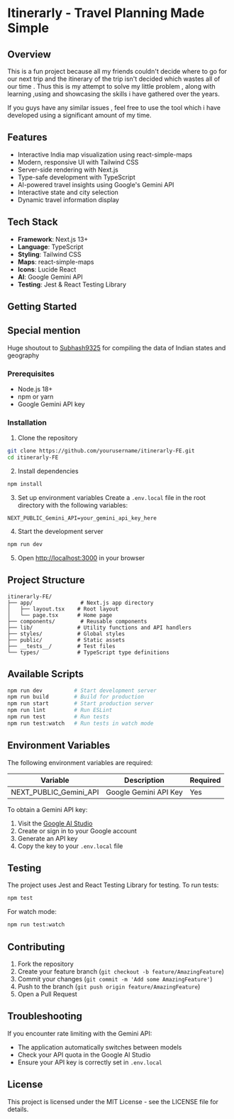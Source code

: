 # Itinerarly - Travel Planning Made Simple

## Overview
This is a fun project because all my friends couldn't decide where to go for our next trip and the itinerary of the trip isn't decided which wastes all of our time . Thus this is my attempt to solve my little problem , along with learning ,using and showcasing the skills i have gathered over the years. 

If you guys have any similar issues , feel free to use the tool which i have developed using a significant amount of my time. 

## Features
- Interactive India map visualization using react-simple-maps
- Modern, responsive UI with Tailwind CSS
- Server-side rendering with Next.js
- Type-safe development with TypeScript
- AI-powered travel insights using Google's Gemini API
- Interactive state and city selection
- Dynamic travel information display

## Tech Stack
- **Framework**: Next.js 13+
- **Language**: TypeScript
- **Styling**: Tailwind CSS
- **Maps**: react-simple-maps
- **Icons**: Lucide React
- **AI**: Google Gemini API
- **Testing**: Jest & React Testing Library

## Getting Started

## Special mention

Huge shoutout to [Subhash9325](https://github.com/Subhash9325/GeoJson-Data-of-Indian-States/blob/master/Indian_States) for compiling the data of Indian states and geography 

### Prerequisites
- Node.js 18+ 
- npm or yarn
- Google Gemini API key

### Installation
1. Clone the repository
```bash
git clone https://github.com/yourusername/itinerarly-FE.git
cd itinerarly-FE
```

2. Install dependencies
```bash
npm install
```

3. Set up environment variables
Create a `.env.local` file in the root directory with the following variables:
```env
NEXT_PUBLIC_Gemini_API=your_gemini_api_key_here
```

4. Start the development server
```bash
npm run dev
```

5. Open [http://localhost:3000](http://localhost:3000) in your browser

## Project Structure
```
itinerarly-FE/
├── app/               # Next.js app directory
│   ├── layout.tsx    # Root layout
│   └── page.tsx      # Home page
├── components/        # Reusable components
├── lib/              # Utility functions and API handlers
├── styles/           # Global styles
├── public/           # Static assets
├── __tests__/        # Test files
└── types/            # TypeScript type definitions
```

## Available Scripts
```bash
npm run dev          # Start development server
npm run build        # Build for production
npm run start        # Start production server
npm run lint         # Run ESLint
npm run test         # Run tests
npm run test:watch   # Run tests in watch mode
```

## Environment Variables
The following environment variables are required:

| Variable | Description | Required |
|----------|-------------|----------|
| NEXT_PUBLIC_Gemini_API | Google Gemini API Key | Yes |

To obtain a Gemini API key:
1. Visit the [Google AI Studio](https://makersuite.google.com/app/apikey)
2. Create or sign in to your Google account
3. Generate an API key
4. Copy the key to your `.env.local` file

## Testing
The project uses Jest and React Testing Library for testing. To run tests:
```bash
npm test
```

For watch mode:
```bash
npm run test:watch
```

## Contributing
1. Fork the repository
2. Create your feature branch (`git checkout -b feature/AmazingFeature`)
3. Commit your changes (`git commit -m 'Add some AmazingFeature'`)
4. Push to the branch (`git push origin feature/AmazingFeature`)
5. Open a Pull Request

## Troubleshooting
If you encounter rate limiting with the Gemini API:
- The application automatically switches between models
- Check your API quota in the Google AI Studio
- Ensure your API key is correctly set in `.env.local`

## License
This project is licensed under the MIT License - see the LICENSE file for details.
